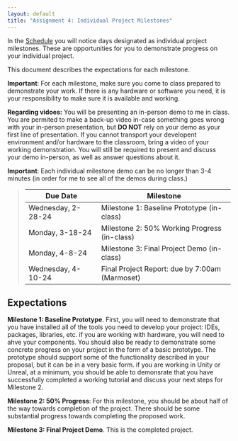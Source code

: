 ```yaml
---
layout: default
title: "Assignment 4: Individual Project Milestones"
---
```


In the [Schedule](../schedule.html) you will notice days designated as individual project milestones.  These are opportunities for you to demonstrate progress on your individual project.

This document describes the expectations for each milestone.

**Important**: For each milestone, make sure you come to class prepared to demonstrate your work.  If there is any hardware or software you need, it is your responsibility to make sure it is available and working.

**Regarding vidoes:** You will be presenting an in-person demo to me in class.  You are permited to make a back-up video in-case something goes wrong with your in-person presentation, but **DO NOT** rely on your demo as your first line of presentation.  If you cannot transport your developent environment and/or hardware to the classroom, bring a video of your working demonstration.  You will still be required to present and discuss your demo in-person, as well as answer questions about it.

**Important**: Each individual milestone demo can be no longer than 3-4 minutes (in order for me to see all of the demos during class.)

> Due Date | Milestone
> -------- | ---------
> Wednesday, 2-28-24 | Milestone 1: Baseline Prototype (in-class)
> Monday,	 3-18-24 | Milestone 2: 50% Working Progress (in-class)
> Monday,    4-8-24  | Milestone 3: Final Project Demo (in-class)
> Wednesday, 4-10-24 | Final Project Report: due by 7:00am (Marmoset)

## Expectations

**Milestone 1: Baseline Prototype**.  First, you will need to demonstrate that you have installed all of the tools you need to develop your project: IDEs, packages, libraries, etc.  if you are working with hardware, you will need to ahve your components.  You should also be ready to demonstrate some concrete progress on your project in the form of a basic prototype.  The prototype should support some of the functionality described in your proposal, but it can be in a very basic form.  if you are working in Unity or Unreal, at a minimum, you should be able to demonsrate that you have successfully completed a working tutorial and discuss your next steps for Milestone 2.

**Milestone 2: 50% Progress**: For this milestone, you should be about half of the way towards completion of the project.  There should be some substantial progress towards completing the proposed work.

**Milestone 3: Final Project Demo**. This is the completed project.